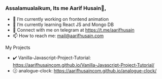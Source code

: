 ### Assalamualaikum, Its me Aarif Husain👋,


- 🔭 I’m currently working on frontend animation 
- 🌱 I’m currently learning React JS and Mongo DB
- 💬 Connect with me on telegram at https://t.me/aarifhusain
- 📫 How to reach me: mail@aarifhusain.com

My Projects
- ✔️ Vanilla-Javascript-Project-Tutorial: https://aarifhusaincom.github.io/Vanilla-Javascript-Project-Tutorial/
- 🕜 analogue-clock: https://aarifhusaincom.github.io/analogue-clock/
